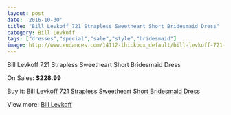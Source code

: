 ```yaml
---
layout: post
date: '2016-10-30'
title: "Bill Levkoff 721 Strapless Sweetheart Short Bridesmaid Dress"
category: Bill Levkoff
tags: ["dresses","special","sale","style","bridesmaid"]
image: http://www.eudances.com/14112-thickbox_default/bill-levkoff-721-strapless-sweetheart-short-bridesmaid-dress.jpg
---
```

Bill Levkoff 721 Strapless Sweetheart Short Bridesmaid Dress

On Sales: **$228.99**
<a href="https://www.eudances.com/en/bill-levkoff/4235-bill-levkoff-721-strapless-sweetheart-short-bridesmaid-dress.html"><amp-img layout="responsive" width="600" height="600" src="//www.eudances.com/14112-thickbox_default/bill-levkoff-721-strapless-sweetheart-short-bridesmaid-dress.jpg" alt="Bill Levkoff 721 Strapless Sweetheart Short Bridesmaid Dress 0" /></a>
<a href="https://www.eudances.com/en/bill-levkoff/4235-bill-levkoff-721-strapless-sweetheart-short-bridesmaid-dress.html"><amp-img layout="responsive" width="600" height="600" src="//www.eudances.com/14113-thickbox_default/bill-levkoff-721-strapless-sweetheart-short-bridesmaid-dress.jpg" alt="Bill Levkoff 721 Strapless Sweetheart Short Bridesmaid Dress 1" /></a>
<a href="https://www.eudances.com/en/bill-levkoff/4235-bill-levkoff-721-strapless-sweetheart-short-bridesmaid-dress.html"><amp-img layout="responsive" width="600" height="600" src="//www.eudances.com/14114-thickbox_default/bill-levkoff-721-strapless-sweetheart-short-bridesmaid-dress.jpg" alt="Bill Levkoff 721 Strapless Sweetheart Short Bridesmaid Dress 2" /></a>
<a href="https://www.eudances.com/en/bill-levkoff/4235-bill-levkoff-721-strapless-sweetheart-short-bridesmaid-dress.html"><amp-img layout="responsive" width="600" height="600" src="//www.eudances.com/14115-thickbox_default/bill-levkoff-721-strapless-sweetheart-short-bridesmaid-dress.jpg" alt="Bill Levkoff 721 Strapless Sweetheart Short Bridesmaid Dress 3" /></a>

Buy it: [Bill Levkoff 721 Strapless Sweetheart Short Bridesmaid Dress](https://www.eudances.com/en/bill-levkoff/4235-bill-levkoff-721-strapless-sweetheart-short-bridesmaid-dress.html "Bill Levkoff 721 Strapless Sweetheart Short Bridesmaid Dress")

View more: [Bill Levkoff](https://www.eudances.com/en/57-bill-levkoff "Bill Levkoff")